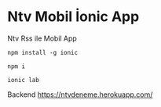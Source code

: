 # Ntv Mobil İonic App

Ntv Rss ile Mobil App

` npm install -g ionic `

` npm i `

` ionic lab ` 

Backend https://ntvdeneme.herokuapp.com/